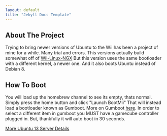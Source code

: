 ```yaml
---
layout: default
title: "Jekyll Docs Template"
---
```



## About The Project
Trying to bring newer versions of Ubuntu to the Wii has been a project of mine for a while. Many trial and errors.
This versions actually build somewhat off of [Wii-Linux-NGX](https://github.com/neagix/wii-linux-ngx)
But this version uses the same bootloader with a different kernel, a newer one. And it also boots Ubuntu instead of Debian 8.


## How To Boot
You will load up the homebrew channel to see its empty, thats normal. Simply press the home button and click "Launch BootMii"
That will instead load a bootloader known as Gumboot. More on Gumboot [here](https://neagix.github.io/gumboot/).
In order to select a different item in gumboot you MUST have a gamecube controller plugged in. But, thankfully it will auto boot in 30 seconds.



[More Ubuntu 13 Server Details](ubuntu13.html)
